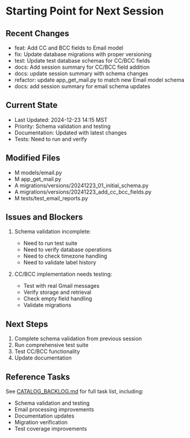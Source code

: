# Starting Point for Next Session

## Recent Changes
- feat: Add CC and BCC fields to Email model
- fix: Update database migrations with proper versioning
- test: Update test database schemas for CC/BCC fields
- docs: Add session summary for CC/BCC field addition
- docs: update session summary with schema changes
- refactor: update app_get_mail.py to match new Email model schema
- docs: add session summary for email schema updates

## Current State
- Last Updated: 2024-12-23 14:15 MST
- Priority: Schema validation and testing
- Documentation: Updated with latest changes
- Tests: Need to run and verify

## Modified Files
- M models/email.py
- M app_get_mail.py
- A migrations/versions/20241223_01_initial_schema.py
- A migrations/versions/20241223_add_cc_bcc_fields.py
- M tests/test_email_reports.py

## Issues and Blockers
1. Schema validation incomplete:
   - Need to run test suite
   - Need to verify database operations
   - Need to check timezone handling
   - Need to validate label history

2. CC/BCC implementation needs testing:
   - Test with real Gmail messages
   - Verify storage and retrieval
   - Check empty field handling
   - Validate migrations

## Next Steps
1. Complete schema validation from previous session
2. Run comprehensive test suite
3. Test CC/BCC functionality
4. Update documentation

## Reference Tasks
See [CATALOG_BACKLOG.md](CATALOG_BACKLOG.md) for full task list, including:
- Schema validation and testing
- Email processing improvements
- Documentation updates
- Migration verification
- Test coverage improvements
